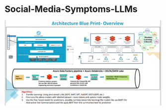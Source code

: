 # Social-Media-Symptoms-LLMs

![alt text](https://github.com/vineet1409/Social-Media-Symptoms-LLMs/blob/main/1.png)
